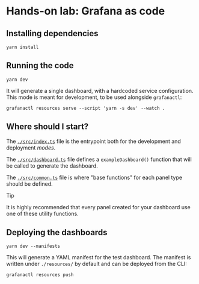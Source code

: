 # Hands-on lab: Grafana as code

## Installing dependencies

```shell
yarn install
```

## Running the code

```shell
yarn dev
```

It will generate a single dashboard, with a hardcoded service configuration.
This mode is meant for development, to be used alongside `grafanactl`:

```shell
grafanactl resources serve --script 'yarn -s dev' --watch .
```

## Where should I start?

The [`./src/index.ts`](./src/index.ts) file is the entrypoint both for the development and
deployment *modes*.

The [`./src/dashboard.ts`](./src/dashboard.ts) file defines a `exampleDashboard()`
function that will be called to generate the dashboard.

The [`./src/common.ts`](./src/common.ts) file is where "base functions" for each panel type should be defined.

> [!TIP]
> It is highly recommended that every panel created for your dashboard use one
> of these utility functions.

## Deploying the dashboards

```shell
yarn dev --manifests
```

This will generate a YAML manifest for the test dashboard.
The manifest is written under `./resources/` by default and can be deployed
from the CLI:

```shell
grafanactl resources push
```
